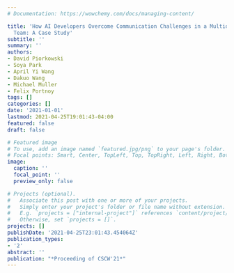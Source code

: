 ```yaml
---
# Documentation: https://wowchemy.com/docs/managing-content/

title: 'How AI Developers Overcome Communication Challenges in a Multidisciplinary
  Team: A Case Study'
subtitle: ''
summary: ''
authors:
- David Piorkowski
- Soya Park
- April Yi Wang
- Dakuo Wang
- Michael Muller
- Felix Portnoy
tags: []
categories: []
date: '2021-01-01'
lastmod: 2021-04-25T19:01:43-04:00
featured: false
draft: false

# Featured image
# To use, add an image named `featured.jpg/png` to your page's folder.
# Focal points: Smart, Center, TopLeft, Top, TopRight, Left, Right, BottomLeft, Bottom, BottomRight.
image:
  caption: ''
  focal_point: ''
  preview_only: false

# Projects (optional).
#   Associate this post with one or more of your projects.
#   Simply enter your project's folder or file name without extension.
#   E.g. `projects = ["internal-project"]` references `content/project/deep-learning/index.md`.
#   Otherwise, set `projects = []`.
projects: []
publishDate: '2021-04-25T23:01:43.454064Z'
publication_types:
- '2'
abstract: ''
publication: "*Proceeding of CSCW'21*"
---
```

